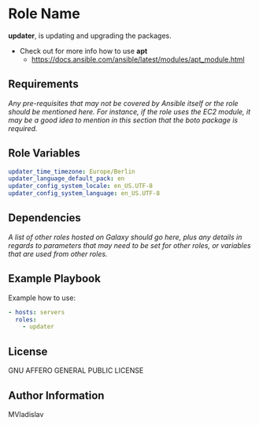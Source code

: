 # Role Name

**updater**, is updating and upgrading the packages.

- Check out for more info how to use **apt**
  - <https://docs.ansible.com/ansible/latest/modules/apt_module.html>

## Requirements

_Any pre-requisites that may not be covered by Ansible itself or the role should be mentioned here. For instance, if the role uses the EC2 module, it may be a good idea to mention in this section that the boto package is required._

## Role Variables

```yml
updater_time_timezone: Europe/Berlin
updater_language_default_pack: en
updater_config_system_locale: en_US.UTF-8
updater_config_system_language: en_US.UTF-8
```

## Dependencies

_A list of other roles hosted on Galaxy should go here, plus any details in regards to parameters that may need to be set for other roles, or variables that are used from other roles._

## Example Playbook

Example how to use:

```yml
- hosts: servers
  roles:
    - updater
```

## License

GNU AFFERO GENERAL PUBLIC LICENSE

## Author Information

MVladislav
